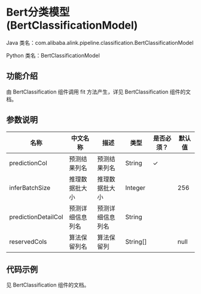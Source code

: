 # Bert分类模型 (BertClassificationModel)
Java 类名：com.alibaba.alink.pipeline.classification.BertClassificationModel

Python 类名：BertClassificationModel


## 功能介绍
由 BertClassification 组件调用 fit 方法产生，详见 BertClassification 组件的文档。


## 参数说明
| 名称 | 中文名称 | 描述 | 类型 | 是否必须？ | 默认值 |
| --- | --- | --- | --- | --- | --- |
| predictionCol | 预测结果列名 | 预测结果列名 | String | ✓ |  |
| inferBatchSize | 推理数据批大小 | 推理数据批大小 | Integer |  | 256 |
| predictionDetailCol | 预测详细信息列名 | 预测详细信息列名 | String |  |  |
| reservedCols | 算法保留列名 | 算法保留列 | String[] |  | null |


## 代码示例
见 BertClassification 组件的文档。

